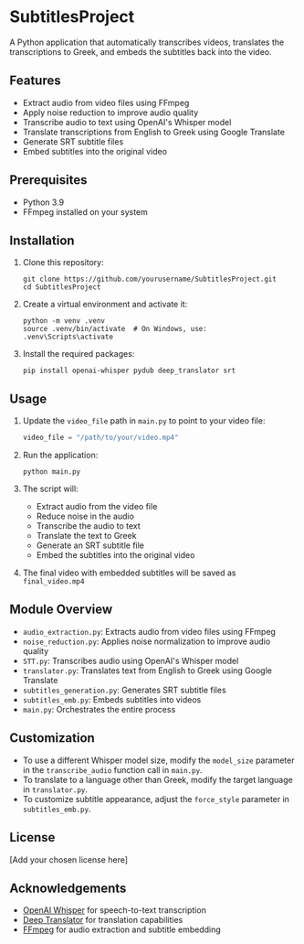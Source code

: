 # SubtitlesProject

A Python application that automatically transcribes videos, translates the transcriptions to Greek, and embeds the subtitles back into the video.

## Features

- Extract audio from video files using FFmpeg
- Apply noise reduction to improve audio quality
- Transcribe audio to text using OpenAI's Whisper model
- Translate transcriptions from English to Greek using Google Translate
- Generate SRT subtitle files
- Embed subtitles into the original video

## Prerequisites

- Python 3.9
- FFmpeg installed on your system

## Installation

1. Clone this repository:
   ```
   git clone https://github.com/yourusername/SubtitlesProject.git
   cd SubtitlesProject
   ```

2. Create a virtual environment and activate it:
   ```
   python -m venv .venv
   source .venv/bin/activate  # On Windows, use: .venv\Scripts\activate
   ```

3. Install the required packages:
   ```
   pip install openai-whisper pydub deep_translator srt
   ```

## Usage

1. Update the `video_file` path in `main.py` to point to your video file:
   ```python
   video_file = "/path/to/your/video.mp4"
   ```

2. Run the application:
   ```
   python main.py
   ```

3. The script will:
   - Extract audio from the video file
   - Reduce noise in the audio
   - Transcribe the audio to text
   - Translate the text to Greek
   - Generate an SRT subtitle file
   - Embed the subtitles into the original video

4. The final video with embedded subtitles will be saved as `final_video.mp4`

## Module Overview

- `audio_extraction.py`: Extracts audio from video files using FFmpeg
- `noise_reduction.py`: Applies noise normalization to improve audio quality
- `STT.py`: Transcribes audio using OpenAI's Whisper model
- `translator.py`: Translates text from English to Greek using Google Translate
- `subtitles_generation.py`: Generates SRT subtitle files
- `subtitles_emb.py`: Embeds subtitles into videos
- `main.py`: Orchestrates the entire process

## Customization

- To use a different Whisper model size, modify the `model_size` parameter in the `transcribe_audio` function call in `main.py`.
- To translate to a language other than Greek, modify the target language in `translator.py`.
- To customize subtitle appearance, adjust the `force_style` parameter in `subtitles_emb.py`.

## License

[Add your chosen license here]

## Acknowledgements

- [OpenAI Whisper](https://github.com/openai/whisper) for speech-to-text transcription
- [Deep Translator](https://github.com/nidhaloff/deep-translator) for translation capabilities
- [FFmpeg](https://ffmpeg.org/) for audio extraction and subtitle embedding
